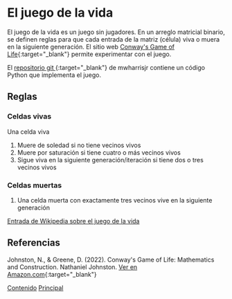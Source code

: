 # El juego de la vida

El juego de la vida es un juego sin jugadores. En un arreglo matricial binario, se definen reglas para que cada entrada de la matriz (célula) viva o muera en la siguiente generación. El sitio web [Conway's Game of Life](https://playgameoflife.com){:target="_blank"} permite experimentar con el juego.

El [repositorio git ](https://github.com/mwharrisjr/Game-of-Life/tree/master){:target="_blank"} de mwharrisjr contiene un código Python que implementa el juego.

## Reglas
### Celdas vivas
Una celda viva

1. Muere de soledad si no tiene vecinos vivos
2. Muere por saturación si tiene cuatro o más vecinos vivos
3. Sigue viva en la siguiente generación/iteración si tiene dos o tres vecinos vivos

### Celdas muertas
1. Una celda muerta con exactamente tres vecinos vive en la siguiente generación

[Entrada de Wikipedia sobre el juego de la vida](https://en.wikipedia.org/wiki/Conway%27s_Game_of_Life)

## Referencias
Johnston, N., & Greene, D. (2022). Conway's Game of Life: Mathematics and Construction. Nathaniel Johnston. [Ver en Amazon.com](https://www.amazon.com.mx/Conways-Game-Life-Mathematics-Construction/dp/1794816968){:target="_blank"}

[Contenido](../content.md)
[Principal](../README.md)
